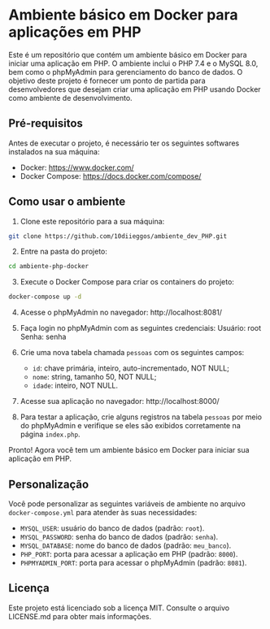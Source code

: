 # Ambiente básico em Docker para aplicações em PHP

Este é um repositório que contém um ambiente básico em Docker para iniciar uma aplicação em PHP. O ambiente inclui o PHP 7.4 e o MySQL 8.0, bem como o phpMyAdmin para gerenciamento do banco de dados. O objetivo deste projeto é fornecer um ponto de partida para desenvolvedores que desejam criar uma aplicação em PHP usando Docker como ambiente de desenvolvimento.

## Pré-requisitos

Antes de executar o projeto, é necessário ter os seguintes softwares instalados na sua máquina:

- Docker: https://www.docker.com/
- Docker Compose: https://docs.docker.com/compose/

## Como usar o ambiente

1. Clone este repositório para a sua máquina:

```bash
git clone https://github.com/10diieggos/ambiente_dev_PHP.git
```
2. Entre na pasta do projeto:
```bash
cd ambiente-php-docker
```
3. Execute o Docker Compose para criar os containers do projeto:

```bash
docker-compose up -d
```

4. Acesse o phpMyAdmin no navegador: http://localhost:8081/

5. Faça login no phpMyAdmin com as seguintes credenciais:
Usuário: root 
Senha: senha

6. Crie uma nova tabela chamada `pessoas` com os seguintes campos:
   - `id`: chave primária, inteiro, auto-incrementado, NOT NULL;
   - `nome`: string, tamanho 50, NOT NULL;
   - `idade`: inteiro, NOT NULL.

7. Acesse sua aplicação no navegador: http://localhost:8000/

8. Para testar a aplicação, crie alguns registros na tabela `pessoas` por meio do phpMyAdmin e verifique se eles são exibidos corretamente na página `index.php`.

Pronto! Agora você tem um ambiente básico em Docker para iniciar sua aplicação em PHP.

## Personalização

Você pode personalizar as seguintes variáveis de ambiente no arquivo `docker-compose.yml` para atender às suas necessidades:

- `MYSQL_USER`: usuário do banco de dados (padrão: `root`).
- `MYSQL_PASSWORD`: senha do banco de dados (padrão: `senha`).
- `MYSQL_DATABASE`: nome do banco de dados (padrão: `meu_banco`).
- `PHP_PORT`: porta para acessar a aplicação em PHP (padrão: `8000`).
- `PHPMYADMIN_PORT`: porta para acessar o phpMyAdmin (padrão: `8081`).

## Licença

Este projeto está licenciado sob a licença MIT. Consulte o arquivo LICENSE.md para obter mais informações.
